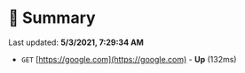 # 📖 Summary
Last updated: **5/3/2021, 7:29:34 AM**

- `GET` [https://google.com](https://google.com) - **Up** (132ms)
